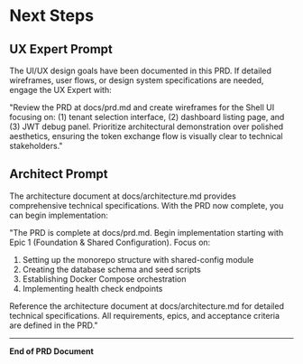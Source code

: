 # Next Steps

## UX Expert Prompt

The UI/UX design goals have been documented in this PRD. If detailed wireframes, user flows, or design system specifications are needed, engage the UX Expert with:

"Review the PRD at docs/prd.md and create wireframes for the Shell UI focusing on: (1) tenant selection interface, (2) dashboard listing page, and (3) JWT debug panel. Prioritize architectural demonstration over polished aesthetics, ensuring the token exchange flow is visually clear to technical stakeholders."

## Architect Prompt

The architecture document at docs/architecture.md provides comprehensive technical specifications. With the PRD now complete, you can begin implementation:

"The PRD is complete at docs/prd.md. Begin implementation starting with Epic 1 (Foundation & Shared Configuration). Focus on:
1. Setting up the monorepo structure with shared-config module
2. Creating the database schema and seed scripts
3. Establishing Docker Compose orchestration
4. Implementing health check endpoints

Reference the architecture document at docs/architecture.md for detailed technical specifications. All requirements, epics, and acceptance criteria are defined in the PRD."

---

**End of PRD Document**

